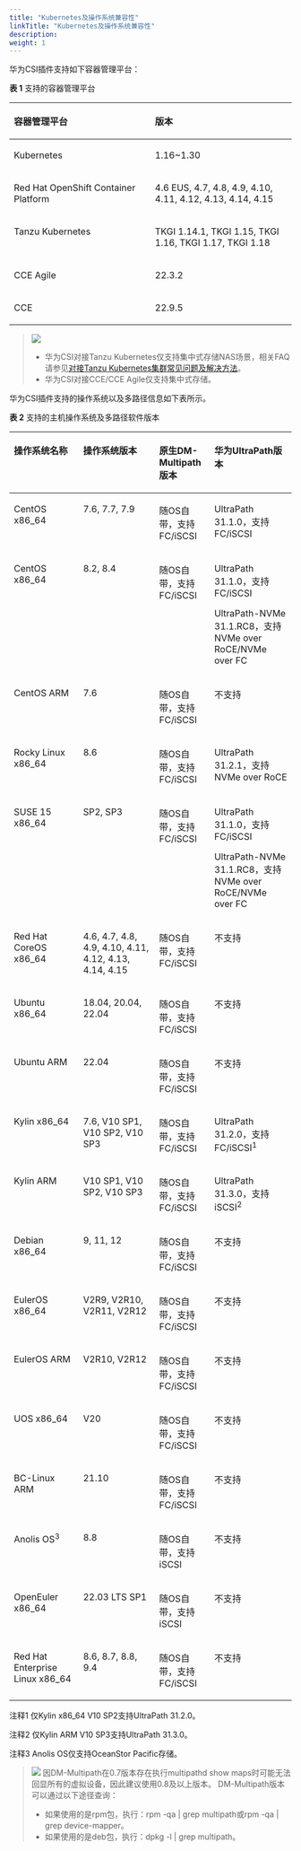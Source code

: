 ```yaml
---
title: "Kubernetes及操作系统兼容性"
linkTitle: "Kubernetes及操作系统兼容性"
description: 
weight: 1
---
```


华为CSI插件支持如下容器管理平台：




**表 1**  支持的容器管理平台

<a name="table1074710451516"></a>
<table><thead align="left"><tr id="row474794517118"><th class="cellrowborder" valign="top" width="50%" id="mcps1.2.3.1.1"><p id="p107476451618"><a name="p107476451618"></a><a name="p107476451618"></a>容器管理平台</p>
</th>
<th class="cellrowborder" valign="top" width="50%" id="mcps1.2.3.1.2"><p id="p1574820451312"><a name="p1574820451312"></a><a name="p1574820451312"></a>版本</p>
</th>
</tr>
</thead>
<tbody><tr id="row774818457119"><td class="cellrowborder" valign="top" width="50%" headers="mcps1.2.3.1.1 "><p id="p774815451619"><a name="p774815451619"></a><a name="p774815451619"></a>Kubernetes</p>
</td>
<td class="cellrowborder" valign="top" width="50%" headers="mcps1.2.3.1.2 "><p id="p1074815457112"><a name="p1074815457112"></a><a name="p1074815457112"></a>1.16~1.30</p>
</td>
</tr>
<tr id="row1374812458110"><td class="cellrowborder" valign="top" width="50%" headers="mcps1.2.3.1.1 "><p id="p15748194519116"><a name="p15748194519116"></a><a name="p15748194519116"></a>Red Hat OpenShift Container Platform</p>
</td>
<td class="cellrowborder" valign="top" width="50%" headers="mcps1.2.3.1.2 "><p id="p1774819451114"><a name="p1774819451114"></a><a name="p1774819451114"></a>4.6 EUS, 4.7, 4.8, 4.9, 4.10, 4.11, 4.12, 4.13, 4.14, 4.15</p>
</td>
</tr>
<tr id="row1526064545317"><td class="cellrowborder" valign="top" width="50%" headers="mcps1.2.3.1.1 "><p id="p1426094595313"><a name="p1426094595313"></a><a name="p1426094595313"></a>Tanzu Kubernetes</p>
</td>
<td class="cellrowborder" valign="top" width="50%" headers="mcps1.2.3.1.2 "><p id="p626054555310"><a name="p626054555310"></a><a name="p626054555310"></a>TKGI 1.14.1, TKGI 1.15, TKGI 1.16, TKGI 1.17, TKGI 1.18</p>
</td>
</tr>
<tr id="row117973419355"><td class="cellrowborder" valign="top" width="50%" headers="mcps1.2.3.1.1 "><p id="p1118023483511"><a name="p1118023483511"></a><a name="p1118023483511"></a>CCE Agile</p>
</td>
<td class="cellrowborder" valign="top" width="50%" headers="mcps1.2.3.1.2 "><p id="p418018342356"><a name="p418018342356"></a><a name="p418018342356"></a>22.3.2</p>
</td>
</tr>
<tr id="row2097213814106"><td class="cellrowborder" valign="top" width="50%" headers="mcps1.2.3.1.1 "><p id="p6972113831015"><a name="p6972113831015"></a><a name="p6972113831015"></a>CCE</p>
</td>
<td class="cellrowborder" valign="top" width="50%" headers="mcps1.2.3.1.2 "><p id="p79726387102"><a name="p79726387102"></a><a name="p79726387102"></a>22.9.5</p>
</td>
</tr>
</tbody>
</table>

>![](/css-docs/public_sys-resources/zh/icon-notice.gif)  
>-   华为CSI对接Tanzu Kubernetes仅支持集中式存储NAS场景，相关FAQ请参见[对接Tanzu Kubernetes集群常见问题及解决方法](/docs/故障处理/对接Tanzu-Kubernetes集群常见问题及解决方法)。
>-   华为CSI对接CCE/CCE Agile仅支持集中式存储。

华为CSI插件支持的操作系统以及多路径信息如下表所示。

**表 2**  支持的主机操作系统及多路径软件版本

<a name="table133422378818"></a>
<table><thead align="left"><tr id="row83438371381"><th class="cellrowborder" valign="top" width="24.537546245375463%" id="mcps1.2.5.1.1"><p id="p334317371186"><a name="p334317371186"></a><a name="p334317371186"></a>操作系统名称</p>
</th>
<th class="cellrowborder" valign="top" width="26.957304269573047%" id="mcps1.2.5.1.2"><p id="p1534317371812"><a name="p1534317371812"></a><a name="p1534317371812"></a>操作系统版本</p>
</th>
<th class="cellrowborder" valign="top" width="19.548045195480455%" id="mcps1.2.5.1.3"><p id="p20513132412163"><a name="p20513132412163"></a><a name="p20513132412163"></a>原生DM-Multipath版本</p>
</th>
<th class="cellrowborder" valign="top" width="28.957104289571046%" id="mcps1.2.5.1.4"><p id="p5519020131610"><a name="p5519020131610"></a><a name="p5519020131610"></a>华为UltraPath版本</p>
</th>
</tr>
</thead>
<tbody><tr id="row10343137688"><td class="cellrowborder" valign="top" width="24.537546245375463%" headers="mcps1.2.5.1.1 "><p id="p174422515917"><a name="p174422515917"></a><a name="p174422515917"></a>CentOS x86_64</p>
</td>
<td class="cellrowborder" valign="top" width="26.957304269573047%" headers="mcps1.2.5.1.2 "><p id="p714515424912"><a name="p714515424912"></a><a name="p714515424912"></a>7.6, 7.7, 7.9</p>
</td>
<td class="cellrowborder" valign="top" width="19.548045195480455%" headers="mcps1.2.5.1.3 "><p id="p9513142418162"><a name="p9513142418162"></a><a name="p9513142418162"></a>随OS自带，支持FC/iSCSI</p>
</td>
<td class="cellrowborder" valign="top" width="28.957104289571046%" headers="mcps1.2.5.1.4 "><p id="p951912207160"><a name="p951912207160"></a><a name="p951912207160"></a>UltraPath 31.1.0，支持FC/iSCSI</p>
</td>
</tr>
<tr id="row126961850188"><td class="cellrowborder" valign="top" width="24.537546245375463%" headers="mcps1.2.5.1.1 "><p id="p66968571811"><a name="p66968571811"></a><a name="p66968571811"></a>CentOS x86_64</p>
</td>
<td class="cellrowborder" valign="top" width="26.957304269573047%" headers="mcps1.2.5.1.2 "><p id="p146964518186"><a name="p146964518186"></a><a name="p146964518186"></a>8.2, 8.4</p>
</td>
<td class="cellrowborder" valign="top" width="19.548045195480455%" headers="mcps1.2.5.1.3 "><p id="p7696154184"><a name="p7696154184"></a><a name="p7696154184"></a>随OS自带，支持FC/iSCSI</p>
</td>
<td class="cellrowborder" valign="top" width="28.957104289571046%" headers="mcps1.2.5.1.4 "><p id="p3696175101811"><a name="p3696175101811"></a><a name="p3696175101811"></a>UltraPath 31.1.0，支持FC/iSCSI</p>
<p id="p13433122917188"><a name="p13433122917188"></a><a name="p13433122917188"></a>UltraPath-NVMe 31.1.RC8，支持NVMe over RoCE/NVMe over FC</p>
</td>
</tr>
<tr id="row462220559496"><td class="cellrowborder" valign="top" width="24.537546245375463%" headers="mcps1.2.5.1.1 "><p id="p8622205534918"><a name="p8622205534918"></a><a name="p8622205534918"></a>CentOS ARM</p>
</td>
<td class="cellrowborder" valign="top" width="26.957304269573047%" headers="mcps1.2.5.1.2 "><p id="p162295519499"><a name="p162295519499"></a><a name="p162295519499"></a>7.6</p>
</td>
<td class="cellrowborder" valign="top" width="19.548045195480455%" headers="mcps1.2.5.1.3 "><p id="p1571627205016"><a name="p1571627205016"></a><a name="p1571627205016"></a>随OS自带，支持FC/iSCSI</p>
</td>
<td class="cellrowborder" valign="top" width="28.957104289571046%" headers="mcps1.2.5.1.4 "><p id="p92831342165018"><a name="p92831342165018"></a><a name="p92831342165018"></a>不支持</p>
</td>
</tr>
<tr id="row338018570509"><td class="cellrowborder" valign="top" width="24.537546245375463%" headers="mcps1.2.5.1.1 "><p id="p65591473511"><a name="p65591473511"></a><a name="p65591473511"></a>Rocky Linux x86_64</p>
</td>
<td class="cellrowborder" valign="top" width="26.957304269573047%" headers="mcps1.2.5.1.2 "><p id="p175591079513"><a name="p175591079513"></a><a name="p175591079513"></a>8.6</p>
</td>
<td class="cellrowborder" valign="top" width="19.548045195480455%" headers="mcps1.2.5.1.3 "><p id="p1355913785117"><a name="p1355913785117"></a><a name="p1355913785117"></a>随OS自带，支持FC/iSCSI</p>
</td>
<td class="cellrowborder" valign="top" width="28.957104289571046%" headers="mcps1.2.5.1.4 "><p id="p05591714513"><a name="p05591714513"></a><a name="p05591714513"></a>UltraPath 31.2.1，支持NVMe over RoCE</p>
</td>
</tr>
<tr id="row33431037682"><td class="cellrowborder" valign="top" width="24.537546245375463%" headers="mcps1.2.5.1.1 "><p id="p184420254915"><a name="p184420254915"></a><a name="p184420254915"></a>SUSE 15 x86_64</p>
</td>
<td class="cellrowborder" valign="top" width="26.957304269573047%" headers="mcps1.2.5.1.2 "><p id="p2014514429912"><a name="p2014514429912"></a><a name="p2014514429912"></a>SP2, SP3</p>
</td>
<td class="cellrowborder" valign="top" width="19.548045195480455%" headers="mcps1.2.5.1.3 "><p id="p351302411165"><a name="p351302411165"></a><a name="p351302411165"></a>随OS自带，支持FC/iSCSI</p>
</td>
<td class="cellrowborder" valign="top" width="28.957104289571046%" headers="mcps1.2.5.1.4 "><p id="p43207517196"><a name="p43207517196"></a><a name="p43207517196"></a>UltraPath 31.1.0，支持FC/iSCSI</p>
<p id="p1232018541915"><a name="p1232018541915"></a><a name="p1232018541915"></a>UltraPath-NVMe 31.1.RC8，支持NVMe over RoCE/NVMe over FC</p>
</td>
</tr>
<tr id="row10343113716818"><td class="cellrowborder" valign="top" width="24.537546245375463%" headers="mcps1.2.5.1.1 "><p id="p7442251798"><a name="p7442251798"></a><a name="p7442251798"></a>Red Hat CoreOS x86_64</p>
</td>
<td class="cellrowborder" valign="top" width="26.957304269573047%" headers="mcps1.2.5.1.2 "><p id="p1214517426916"><a name="p1214517426916"></a><a name="p1214517426916"></a>4.6, 4.7, 4.8, 4.9, 4.10, 4.11, 4.12, 4.13, 4.14, 4.15</p>
</td>
<td class="cellrowborder" valign="top" width="19.548045195480455%" headers="mcps1.2.5.1.3 "><p id="p115134245168"><a name="p115134245168"></a><a name="p115134245168"></a>随OS自带，支持FC/iSCSI</p>
</td>
<td class="cellrowborder" valign="top" width="28.957104289571046%" headers="mcps1.2.5.1.4 "><p id="p19519220141616"><a name="p19519220141616"></a><a name="p19519220141616"></a>不支持</p>
</td>
</tr>
<tr id="row234312371784"><td class="cellrowborder" valign="top" width="24.537546245375463%" headers="mcps1.2.5.1.1 "><p id="p24411253910"><a name="p24411253910"></a><a name="p24411253910"></a>Ubuntu x86_64</p>
</td>
<td class="cellrowborder" valign="top" width="26.957304269573047%" headers="mcps1.2.5.1.2 "><p id="p141451428911"><a name="p141451428911"></a><a name="p141451428911"></a>18.04, 20.04, 22.04</p>
</td>
<td class="cellrowborder" valign="top" width="19.548045195480455%" headers="mcps1.2.5.1.3 "><p id="p751392431616"><a name="p751392431616"></a><a name="p751392431616"></a>随OS自带，支持FC/iSCSI</p>
</td>
<td class="cellrowborder" valign="top" width="28.957104289571046%" headers="mcps1.2.5.1.4 "><p id="p351992071616"><a name="p351992071616"></a><a name="p351992071616"></a>不支持</p>
</td>
</tr>
<tr id="row1279582641416"><td class="cellrowborder" valign="top" width="24.537546245375463%" headers="mcps1.2.5.1.1 "><p id="p7795172661419"><a name="p7795172661419"></a><a name="p7795172661419"></a>Ubuntu ARM</p>
</td>
<td class="cellrowborder" valign="top" width="26.957304269573047%" headers="mcps1.2.5.1.2 "><p id="p14796182613148"><a name="p14796182613148"></a><a name="p14796182613148"></a>22.04</p>
</td>
<td class="cellrowborder" valign="top" width="19.548045195480455%" headers="mcps1.2.5.1.3 "><p id="p173292051151419"><a name="p173292051151419"></a><a name="p173292051151419"></a>随OS自带，支持FC/iSCSI</p>
</td>
<td class="cellrowborder" valign="top" width="28.957104289571046%" headers="mcps1.2.5.1.4 "><p id="p83292514146"><a name="p83292514146"></a><a name="p83292514146"></a>不支持</p>
</td>
</tr>
<tr id="row10343173719816"><td class="cellrowborder" valign="top" width="24.537546245375463%" headers="mcps1.2.5.1.1 "><p id="p11441251399"><a name="p11441251399"></a><a name="p11441251399"></a>Kylin x86_64</p>
</td>
<td class="cellrowborder" valign="top" width="26.957304269573047%" headers="mcps1.2.5.1.2 "><p id="p114517420917"><a name="p114517420917"></a><a name="p114517420917"></a>7.6, V10 SP1, V10 SP2, V10 SP3</p>
</td>
<td class="cellrowborder" valign="top" width="19.548045195480455%" headers="mcps1.2.5.1.3 "><p id="p851302401613"><a name="p851302401613"></a><a name="p851302401613"></a>随OS自带，支持FC/iSCSI</p>
</td>
<td class="cellrowborder" valign="top" width="28.957104289571046%" headers="mcps1.2.5.1.4 "><p id="p6519820151615"><a name="p6519820151615"></a><a name="p6519820151615"></a>UltraPath 31.2.0，支持FC/iSCSI<sup id="sup177565618716"><a name="sup177565618716"></a><a name="sup177565618716"></a>1</sup></p>
</td>
</tr>
<tr id="row514418498117"><td class="cellrowborder" valign="top" width="24.537546245375463%" headers="mcps1.2.5.1.1 "><p id="p0144174981113"><a name="p0144174981113"></a><a name="p0144174981113"></a>Kylin ARM</p>
</td>
<td class="cellrowborder" valign="top" width="26.957304269573047%" headers="mcps1.2.5.1.2 "><p id="p121441149121117"><a name="p121441149121117"></a><a name="p121441149121117"></a>V10 SP1, V10 SP2, V10 SP3</p>
</td>
<td class="cellrowborder" valign="top" width="19.548045195480455%" headers="mcps1.2.5.1.3 "><p id="p1351318249164"><a name="p1351318249164"></a><a name="p1351318249164"></a>随OS自带，支持FC/iSCSI</p>
</td>
<td class="cellrowborder" valign="top" width="28.957104289571046%" headers="mcps1.2.5.1.4 "><p id="p35196203166"><a name="p35196203166"></a><a name="p35196203166"></a>UltraPath 31.3.0，支持iSCSI<sup id="sup185591937155114"><a name="sup185591937155114"></a><a name="sup185591937155114"></a>2</sup></p>
</td>
</tr>
<tr id="row110899123112"><td class="cellrowborder" valign="top" width="24.537546245375463%" headers="mcps1.2.5.1.1 "><p id="p16108109203112"><a name="p16108109203112"></a><a name="p16108109203112"></a><span>Debian </span>x86_64</p>
</td>
<td class="cellrowborder" valign="top" width="26.957304269573047%" headers="mcps1.2.5.1.2 "><p id="p1310859163119"><a name="p1310859163119"></a><a name="p1310859163119"></a><span>9, 11</span>, 12</p>
</td>
<td class="cellrowborder" valign="top" width="19.548045195480455%" headers="mcps1.2.5.1.3 "><p id="p91081299314"><a name="p91081299314"></a><a name="p91081299314"></a>随OS自带，支持FC/iSCSI</p>
</td>
<td class="cellrowborder" valign="top" width="28.957104289571046%" headers="mcps1.2.5.1.4 "><p id="p410816943110"><a name="p410816943110"></a><a name="p410816943110"></a>不支持</p>
</td>
</tr>
<tr id="row257753715216"><td class="cellrowborder" valign="top" width="24.537546245375463%" headers="mcps1.2.5.1.1 "><p id="p15577537165212"><a name="p15577537165212"></a><a name="p15577537165212"></a>EulerOS x86_64</p>
</td>
<td class="cellrowborder" valign="top" width="26.957304269573047%" headers="mcps1.2.5.1.2 "><p id="p15771637195210"><a name="p15771637195210"></a><a name="p15771637195210"></a>V2R9, V2R10, V2R11, V2R12</p>
</td>
<td class="cellrowborder" valign="top" width="19.548045195480455%" headers="mcps1.2.5.1.3 "><p id="p14470145615315"><a name="p14470145615315"></a><a name="p14470145615315"></a>随OS自带，支持FC/iSCSI</p>
</td>
<td class="cellrowborder" valign="top" width="28.957104289571046%" headers="mcps1.2.5.1.4 "><p id="p14701656125313"><a name="p14701656125313"></a><a name="p14701656125313"></a>不支持</p>
</td>
</tr>
<tr id="row292017416534"><td class="cellrowborder" valign="top" width="24.537546245375463%" headers="mcps1.2.5.1.1 "><p id="p7920841155312"><a name="p7920841155312"></a><a name="p7920841155312"></a>EulerOS ARM</p>
</td>
<td class="cellrowborder" valign="top" width="26.957304269573047%" headers="mcps1.2.5.1.2 "><p id="p1792014110534"><a name="p1792014110534"></a><a name="p1792014110534"></a>V2R10, V2R12</p>
</td>
<td class="cellrowborder" valign="top" width="19.548045195480455%" headers="mcps1.2.5.1.3 "><p id="p10150157115312"><a name="p10150157115312"></a><a name="p10150157115312"></a>随OS自带，支持FC/iSCSI</p>
</td>
<td class="cellrowborder" valign="top" width="28.957104289571046%" headers="mcps1.2.5.1.4 "><p id="p415055725312"><a name="p415055725312"></a><a name="p415055725312"></a>不支持</p>
</td>
</tr>
<tr id="row10474145114011"><td class="cellrowborder" valign="top" width="24.537546245375463%" headers="mcps1.2.5.1.1 "><p id="p174741753402"><a name="p174741753402"></a><a name="p174741753402"></a><span>UOS</span> x86_64</p>
</td>
<td class="cellrowborder" valign="top" width="26.957304269573047%" headers="mcps1.2.5.1.2 "><p id="p134758574010"><a name="p134758574010"></a><a name="p134758574010"></a><span>V20</span></p>
</td>
<td class="cellrowborder" valign="top" width="19.548045195480455%" headers="mcps1.2.5.1.3 "><p id="p34753524019"><a name="p34753524019"></a><a name="p34753524019"></a>随OS自带，支持FC/iSCSI</p>
</td>
<td class="cellrowborder" valign="top" width="28.957104289571046%" headers="mcps1.2.5.1.4 "><p id="p947516574016"><a name="p947516574016"></a><a name="p947516574016"></a>不支持</p>
</td>
</tr>
<tr id="row867984183816"><td class="cellrowborder" valign="top" width="24.537546245375463%" headers="mcps1.2.5.1.1 "><p id="p1967912417382"><a name="p1967912417382"></a><a name="p1967912417382"></a>BC-Linux ARM</p>
</td>
<td class="cellrowborder" valign="top" width="26.957304269573047%" headers="mcps1.2.5.1.2 "><p id="p1967915493815"><a name="p1967915493815"></a><a name="p1967915493815"></a>21.10</p>
</td>
<td class="cellrowborder" valign="top" width="19.548045195480455%" headers="mcps1.2.5.1.3 "><p id="p1467974163820"><a name="p1467974163820"></a><a name="p1467974163820"></a>随OS自带，支持FC/iSCSI</p>
</td>
<td class="cellrowborder" valign="top" width="28.957104289571046%" headers="mcps1.2.5.1.4 "><p id="p26792411387"><a name="p26792411387"></a><a name="p26792411387"></a>不支持</p>
</td>
</tr>
<tr id="row4144193719134"><td class="cellrowborder" valign="top" width="24.537546245375463%" headers="mcps1.2.5.1.1 "><p id="p914473714135"><a name="p914473714135"></a><a name="p914473714135"></a>Anolis OS<sup id="sup19737153002119"><a name="sup19737153002119"></a><a name="sup19737153002119"></a>3</sup></p>
</td>
<td class="cellrowborder" valign="top" width="26.957304269573047%" headers="mcps1.2.5.1.2 "><p id="p1214473771310"><a name="p1214473771310"></a><a name="p1214473771310"></a>8.8</p>
</td>
<td class="cellrowborder" valign="top" width="19.548045195480455%" headers="mcps1.2.5.1.3 "><p id="p14144837121313"><a name="p14144837121313"></a><a name="p14144837121313"></a>随OS自带，支持iSCSI</p>
</td>
<td class="cellrowborder" valign="top" width="28.957104289571046%" headers="mcps1.2.5.1.4 "><p id="p16145113761319"><a name="p16145113761319"></a><a name="p16145113761319"></a>不支持</p>
</td>
</tr>
<tr id="row1941116615225"><td class="cellrowborder" valign="top" width="24.537546245375463%" headers="mcps1.2.5.1.1 "><p id="p17411196152216"><a name="p17411196152216"></a><a name="p17411196152216"></a>OpenEuler x86_64</p>
</td>
<td class="cellrowborder" valign="top" width="26.957304269573047%" headers="mcps1.2.5.1.2 "><p id="p241115619228"><a name="p241115619228"></a><a name="p241115619228"></a>22.03 LTS SP1</p>
</td>
<td class="cellrowborder" valign="top" width="19.548045195480455%" headers="mcps1.2.5.1.3 "><p id="p1541176132218"><a name="p1541176132218"></a><a name="p1541176132218"></a>随OS自带，支持iSCSI</p>
</td>
<td class="cellrowborder" valign="top" width="28.957104289571046%" headers="mcps1.2.5.1.4 "><p id="p9412146192210"><a name="p9412146192210"></a><a name="p9412146192210"></a>不支持</p>
</td>
</tr>
<tr id="row141121958174817"><td class="cellrowborder" valign="top" width="24.537546245375463%" headers="mcps1.2.5.1.1 "><p id="p411217583481"><a name="p411217583481"></a><a name="p411217583481"></a>Red Hat Enterprise Linux x86_64</p>
</td>
<td class="cellrowborder" valign="top" width="26.957304269573047%" headers="mcps1.2.5.1.2 "><p id="p91129587480"><a name="p91129587480"></a><a name="p91129587480"></a>8.6, 8.7, 8.8, 9.4</p>
</td>
<td class="cellrowborder" valign="top" width="19.548045195480455%" headers="mcps1.2.5.1.3 "><p id="p141128581485"><a name="p141128581485"></a><a name="p141128581485"></a>随OS自带，支持FC/iSCSI</p>
</td>
<td class="cellrowborder" valign="top" width="28.957104289571046%" headers="mcps1.2.5.1.4 "><p id="p511205884815"><a name="p511205884815"></a><a name="p511205884815"></a>不支持</p>
</td>
</tr>
</tbody>
</table>

注释1 仅Kylin x86\_64 V10 SP2支持UltraPath 31.2.0。

注释2 仅Kylin ARM V10 SP3支持UltraPath 31.3.0。

注释3 Anolis OS仅支持OceanStor Pacific存储。

>![](/css-docs/public_sys-resources/zh/icon-note.gif) 
>因DM-Multipath在0.7版本存在执行multipathd show maps时可能无法回显所有的虚拟设备，因此建议使用0.8及以上版本。
>DM-Multipath版本可以通过以下途径查询：
>-   如果使用的是rpm包，执行：rpm -qa | grep multipath或rpm -qa | grep device-mapper。
>-   如果使用的是deb包，执行：dpkg -l | grep multipath。

